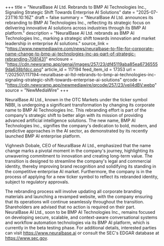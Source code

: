 +++
title = "NeuralBase AI Ltd. Rebrands to BMP AI Technologies Inc., Signaling Strategic Shift Towards Enterprise AI Solutions"
date = "2025-07-23T16:10:16Z"
draft = false
summary = "NeuralBase AI Ltd. announces its rebranding to BMP AI Technologies Inc., reflecting its strategic focus on delivering innovative AI solutions across industries through its BMP AI platform."
description = "NeuralBase AI Ltd. rebrands as BMP AI Technologies Inc., marking a strategic shift towards innovation and market leadership in enterprise AI solutions."
source_link = "https://www.newmediawire.com/news/neuralbase-to-file-for-corporate-name-change-to-bmp-ai-technologies-inc-as-part-of-strategic-rebranding-7081431"
enclosure = "https://cdn.newsramp.app/genai/images/257/23/df45119aba85ea67365559da638bfdcc.png"
article_id = 117194
feed_item_id = 17353
url = "/202507/117194-neuralbase-ai-ltd-rebrands-to-bmp-ai-technologies-inc-signaling-strategic-shift-towards-enterprise-ai-solutions"
qrcode = "https://cdn.newsramp.app/newmediawire/qrcode/257/23/veil4dBV.webp"
source = "NewMediaWire"
+++

<p>NeuralBase AI Ltd., known in the OTC Markets under the ticker symbol NBBI, is undergoing a significant transformation by changing its corporate name to BMP AI Technologies Inc. This rebranding effort is part of the company's strategic shift to better align with its mission of providing advanced artificial intelligence solutions. The new name, BMP AI Technologies Inc., signifies the company's dedication to bold, modern, and predictive approaches in the AI sector, as demonstrated by its recently launched BMP AI enterprise platform.</p><p>Vighnesh Dobale, CEO of NeuralBase AI Ltd., emphasized that the name change marks a pivotal moment in the company's journey, highlighting its unwavering commitment to innovation and creating long-term value. The transition is designed to streamline the company's legal and commercial identity, thereby improving brand recognition and solidifying its standing in the competitive enterprise AI market. Furthermore, the company is in the process of applying for a new ticker symbol to reflect its rebranded identity, subject to regulatory approvals.</p><p>The rebranding process will involve updating all corporate branding materials and launching a revamped website, with the company ensuring that its operations will continue seamlessly throughout the transition. Shareholders are advised that no action is required on their part. NeuralBase AI Ltd., soon to be BMP AI Technologies Inc., remains focused on developing secure, scalable, and context-aware conversational systems and workflow automation technologies via its BMP AI platform, which is currently in the beta testing phase. For additional details, interested parties can visit <a href='https://www.neuralbase.ai' rel='nofollow' target='_blank'>https://www.neuralbase.ai</a> or consult the SEC's EDGAR database at <a href='https://www.sec.gov' rel='nofollow' target='_blank'>https://www.sec.gov</a>.</p>